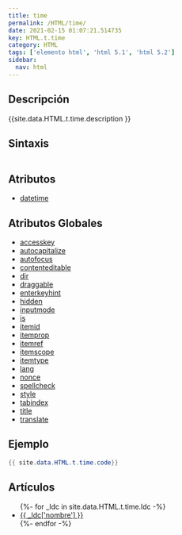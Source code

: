 ```yaml
---
title: time
permalink: /HTML/time/
date: 2021-02-15 01:07:21.514735
key: HTML.t.time
category: HTML
tags: ['elemento html', 'html 5.1', 'html 5.2']
sidebar: 
  nav: html
---
```


## Descripción
{{site.data.HTML.t.time.description }}

## Sintaxis
~~~html
~~~

## Atributos
* [datetime](/HTML/time/datetime/)

## Atributos Globales
* [accesskey](/HTML/accesskey/)
* [autocapitalize](/HTML/autocapitalize/)
* [autofocus](/HTML/autofocus/)
* [contenteditable](/HTML/contenteditable/)
* [dir](/HTML/dir/)
* [draggable](/HTML/draggable/)
* [enterkeyhint](/HTML/enterkeyhint/)
* [hidden](/HTML/hidden/)
* [inputmode](/HTML/inputmode/)
* [is](/HTML/is/)
* [itemid](/HTML/itemid/)
* [itemprop](/HTML/itemprop/)
* [itemref](/HTML/itemref/)
* [itemscope](/HTML/itemscope/)
* [itemtype](/HTML/itemtype/)
* [lang](/HTML/lang/)
* [nonce](/HTML/nonce/)
* [spellcheck](/HTML/spellcheck/)
* [style](/HTML/style/)
* [tabindex](/HTML/tabindex/)
* [title](/HTML/title/)
* [translate](/HTML/translate/)

## Ejemplo
~~~java
{{ site.data.HTML.t.time.code}}
~~~

## Artículos
<ul>
{%- for _ldc in site.data.HTML.t.time.ldc -%}
   <li>
       <a href="{{_ldc['url'] }}">{{ _ldc['nombre'] }}</a>
   </li>
{%- endfor -%}
</ul>
